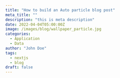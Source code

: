 ```yaml
---
title: "How to build an Auto particle blog post"
meta_title: ""
description: "this is meta description"
date: 2022-04-04T05:00:00Z
image: /images/blog/wallpaper_particle.jpg
categories:
  - Application
  - Data
author: "John Doe"
tags:
  - nextjs
  - blog
draft: false
---
```



